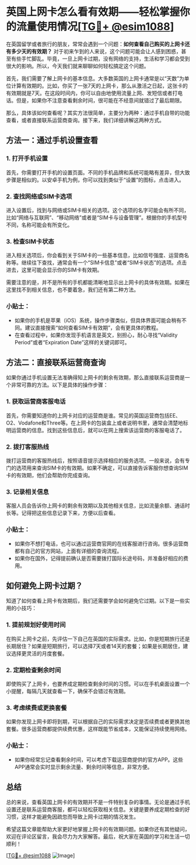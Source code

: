 # 英国上网卡怎么看有效期——轻松掌握你的流量使用情况[[TG💪+ @esim1088](https://t.me/s/esim1088)]

在英国留学或者旅行的朋友，常常会遇到一个问题：**如何查看自己购买的上网卡还有多少天的有效期？** 对于初来乍到的人来说，这个问题可能会让人感到困惑，甚至有些手忙脚乱。毕竟，一旦上网卡过期，没有网络的支持，生活和学习都会受到很大的影响。所以，今天我们就来聊聊如何轻松搞定这个问题。

首先，我们需要了解上网卡的基本信息。大多数英国的上网卡通常是以“天数”为单位计算有效期的。比如，你买了一张7天的上网卡，那么从激活之日起，这张卡的有效期就是7天。在这段时间内，你可以自由地使用流量上网、发短信或者打电话。但是，如果你不注意查看剩余时间，很可能在不经意间就错过了最后期限。

那么，具体该如何查看呢？其实方法很简单，主要分为两种：通过手机自带的功能查看，或者直接联系运营商查询。接下来，我们详细讲解这两种方式。

## 方法一：通过手机设置查看

### 1. 打开手机设置
首先，你需要打开手机的设置页面。不同的手机品牌和系统可能略有差异，但大致步骤是相似的。以安卓手机为例，你可以找到类似于“设置”的图标，点击进入。

### 2. 查找网络或SIM卡选项
进入设置后，找到与网络或SIM卡相关的选项。这个选项的名字可能会有所不同，比如“网络与互联网”、“移动网络”或者是“SIM卡与设备管理”。根据你的手机型号不同，名称可能会有所变化。

### 3. 检查SIM卡状态
进入相关选项后，你会看到关于SIM卡的一些基本信息，比如信号强度、运营商名称等。继续往下查找，通常会有一个“SIM卡信息”或者“SIM卡状态”的选项。点击进去，这里可能会显示你的SIM卡有效期。

需要注意的是，并不是所有的手机都能清晰地显示出上网卡的具体有效期。如果在这里找不到相关信息，也不要着急，我们还有第二种方法。

### 小贴士：
- 如果你的手机是苹果（iOS）系统，操作步骤类似，但具体界面可能会稍有不同。建议直接搜索“如何查看SIM卡有效期”，会有更具体的教程。
- 在查看过程中，如果你发现手机语言是英文，别担心，耐心寻找“Validity Period”或者“Expiration Date”这样的关键词即可。

## 方法二：直接联系运营商查询

如果你通过手机设置无法准确得知上网卡的剩余有效期，那么直接联系运营商是一个非常可靠的方法。以下是具体的操作步骤：

### 1. 获取运营商客服电话
首先，你需要知道你的上网卡对应的运营商是谁。常见的英国运营商包括EE、O2、Vodafone和Three等。在上网卡的包装盒上或者说明书里，通常会清楚地标明运营商的信息。找到这些信息后，就可以在网上搜索该运营商的客服电话了。

### 2. 拨打客服热线
拨打运营商的客服热线后，按照语音提示选择相应的服务选项。一般来说，会有专门的选项用来查询SIM卡的有效期。如果不确定，可以直接告诉客服你想查询SIM卡的有效期，他们会帮助你完成查询。

### 3. 记录相关信息
客服人员会告诉你上网卡的剩余有效期以及其他相关信息，比如流量余额、通话时长等。记得把这些信息记录下来，方便以后查看。

### 小贴士：
- 如果你不想打电话，也可以通过运营商官网的在线客服进行咨询。很多运营商都有自己的官方网站，上面有详细的查询流程。
- 如果你在国外，记得提前确认是否需要拨打国际长途号码，并准备好相应的费用。

## 如何避免上网卡过期？

知道了如何查看上网卡有效期后，我们还需要学会如何避免它过期。以下是一些实用的小技巧：

### 1. 提前规划好使用时间
在购买上网卡之前，先评估一下自己在英国的实际需求。比如，你是短期旅行还是长期居住？如果是短期旅行，可以选择7天或者14天的套餐；如果是长期居住，建议选择更灵活的月度套餐。

### 2. 定期检查剩余时间
即使购买了上网卡，也要养成定期检查剩余时间的习惯。可以在手机桌面设置一个小提醒，每隔几天就查看一下，确保不会错过有效期。

### 3. 考虑续费或更换套餐
如果你发现上网卡即将到期，可以根据自己的实际需求决定是否续费或者更换其他套餐。很多运营商都提供续费优惠，这样既能节省成本，又能保证持续使用网络。

### 小贴士：
- 如果你经常忘记查看剩余时间，可以考虑下载运营商提供的官方APP。这些APP通常会实时显示剩余流量、剩余时间等信息，非常方便。

## 总结

总的来说，查看英国上网卡的有效期并不是一件特别复杂的事情。无论是通过手机设置还是联系运营商客服，都可以轻松获取相关信息。关键是要养成定期检查的好习惯，这样才能避免因疏忽而导致上网卡过期的情况发生。

希望这篇文章能帮助大家更好地掌握上网卡的有效期问题。如果你还有其他疑问，欢迎在评论区留言，我会尽力为大家解答。最后，祝大家在英国的学习和生活一切顺利！

[[TG💪+ @esim1088](https://t.me/s/esim1088) ![Image](https://i.postimg.cc/4NQfJmqS/Snipaste-2025-05-13-00-14-12.png)]
